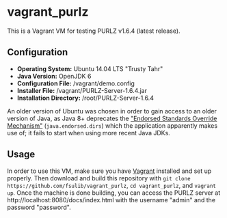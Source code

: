 # vagrant_purlz
This is a Vagrant VM for testing PURLZ v1.6.4 (latest release).

## Configuration  
- **Operating System:** Ubuntu 14.04 LTS "Trusty Tahr"  
- **Java Version:** OpenJDK 6   
- **Configuration File:** /vagrant/demo.config  
- **Installer File:** /vagrant/PURLZ-Server-1.6.4.jar  
- **Installation Directory:** /root/PURLZ-Server-1.6.4  

An older version of Ubuntu was chosen in order to gain access to an older version of Java, as Java 8+ deprecates the 
["Endorsed Standards Override Mechanism"](http://docs.oracle.com/javase/8/docs/technotes/guides/standards/) (`java.endorsed.dirs`)
which the application apparently makes use of; it fails to start when using more recent Java JDKs. 

## Usage
In order to use this VM, make sure you have [Vagrant](https://www.vagrantup.com/) installed and set up properly.
Then download and build this repository with `git clone https://github.com/fsulib/vagrant_purlz`, `cd vagrant_purlz`, and `vagrant up`.
Once the machine is done building, you can access the PURLZ server at http://localhost:8080/docs/index.html with the username "admin"
and the password "password".
